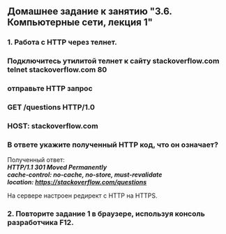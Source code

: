 ## Домашнее задание к занятию "3.6. Компьютерные сети, лекция 1"  

### 1. Работа c HTTP через телнет.
### Подключитесь утилитой телнет к сайту stackoverflow.com telnet stackoverflow.com 80
### отправьте HTTP запрос
### GET /questions HTTP/1.0
### HOST: stackoverflow.com
### В ответе укажите полученный HTTP код, что он означает?

Полученный ответ:  
**_HTTP/1.1 301 Moved Permanently_**  
**_cache-control: no-cache, no-store, must-revalidate_**  
**_location: https://stackoverflow.com/questions_**  

На сервере настроен редирект с HTTP на HTTPS.  

### 2. Повторите задание 1 в браузере, используя консоль разработчика F12.  

